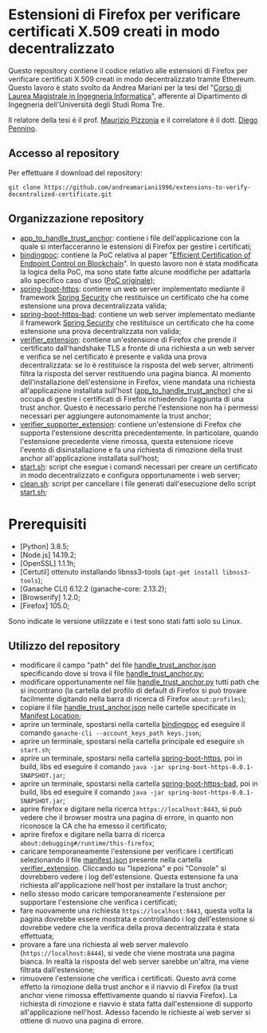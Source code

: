 # Estensioni di Firefox per verificare certificati X.509 creati in modo decentralizzato
Questo repository contiene il codice relativo alle estensioni di Firefox per verificare certificati X.509 creati in modo decentralizzato tramite Ethereum. Questo lavoro è stato svolto da Andrea Mariani per la tesi del "[Corso di Laurea Magistrale in Ingegneria Informatica](https://ingegneria.uniroma3.it/corsi/dipartimento-di-ingegneria/lm/2020-2021/ingegneria-informatica-0580707303300001/)", 
afferente al Dipartimento di Ingegneria dell'Università degli Studi Roma Tre. 

Il relatore della tesi è il prof. [Maurizio Pizzonia](https://compunet.ing.uniroma3.it/#!/people/pizzo) e il correlatore è il dott. [Diego Pennino](https://compunet.ing.uniroma3.it/#!/people/pennino).

## Accesso al repository 

Per effettuare il download del repository:

    git clone https://github.com/andreamariani1996/extensions-to-verify-decentralized-certificate.git

## Organizzazione repository
* [app_to_handle_trust_anchor](app_to_handle_trust_anchor/): contiene i file dell'applicazione con la quale si interfacceranno le estensioni di Firefox per gestire i certificati;
* [bindingpoc](bindingpoc/): contiene la PoC relativa al paper "[Efficient Certification of Endpoint Control on Blockchain](https://ieeexplore.ieee.org/abstract/document/9547272)". In questo lavoro non è stata modificata la logica della PoC, ma sono state fatte alcune modifiche per adattarla allo specifico caso d'uso ([PoC originale](https://gitlab.com/uniroma3/compunet/networks/bindingpoc/-/tree/master));
* [spring-boot-https](spring-boot-https/): contiene un web server implementato mediante il framework [Spring Security](https://spring.io/projects/spring-security) che restituisce un certificato che ha come estensione una prova decentralizzata valida;
* [spring-boot-https-bad](spring-boot-https-bad/): contiene un web server implementato mediante il framework [Spring Security](https://spring.io/projects/spring-security) che restituisce un certificato che ha come estensione una prova decentralizzata non valida;
* [verifier_extension](verifier_extension/): contiene un'estensione di Firefox che prende il certificato dall'handshake TLS a fronte di una richiesta a un web server e verifica se nel certificato è presente e valida una prova decentralizzata: se lo è restituisce la risposta del web server, altrimenti filtra la risposta del server restituendo una pagina bianca. Al momento dell'installazione dell'estensione in Firefox, viene mandata una richiesta all'applicazione installata sull'host ([app_to_handle_trust_anchor](app_to_handle_trust_anchor/)) che si occupa di gestire i certificati di Firefox richiedendo l'aggiunta di una trust anchor. Questo è necessario perché l'estensione non ha i permessi necessari per aggiungere autonomamente la trust anchor;
* [verifier_supporter_extension](verifier_supporter_extension/): contiene un'estensione di Firefox che supporta l'estensione descritta precedentemente. In particolare, quando l'estensione precedente viene rimossa, questa estensione riceve l'evento di disinstallazione e fa una richiesta di rimozione della trust anchor all'applicazione installata sull'host;
* [start.sh](start.sh/): script che esegue i comandi necessari per creare un certificato in modo decentralizzato e configura opportunamente i web server;
* [clean.sh](clean.sh/): script per cancellare i file generati dall'esecuzione dello script [start.sh](start.sh/);

# Prerequisiti
* [Python] 3.8.5;
* [Node.js] 14.19.2;
* [OpenSSL] 1.1.1h;
* [Certutil] ottenuto installando libnss3-tools (`apt-get install libnss3-tools`);
* [Ganache CLI] 6.12.2 (ganache-core: 2.13.2);
* [Browserify] 1.2.0;
* [Firefox] 105.0;

Sono indicate le versione utilizzate e i test sono stati fatti solo su Linux.

## Utilizzo del repository
* modificare il campo "path" del file [handle_trust_anchor.json](extensions-to-verify-decentralized-certificate/app_to_handle_trust_anchor/handle_trust_anchor.json) specificando dove si trova il file [handle_trust_anchor.py](extensions-to-verify-decentralized-certificate/app_to_handle_trust_anchor/handle_trust_anchor.py);
* modificare opportunamente nel file [handle_trust_anchor.py](extensions-to-verify-decentralized-certificate/app_to_handle_trust_anchor/handle_trust_anchor.py) tutti path che si incontrano (la cartella del profilo di default di Firefox si può trovare facilmente digitando nella barra di ricerca di Firefox `about:profiles`);
* copiare il file [handle_trust_anchor.json](extensions-to-verify-decentralized-certificate/app_to_handle_trust_anchor/handle_trust_anchor.json) nelle cartelle specificate in [Manifest Location](https://developer.mozilla.org/en-US/docs/Mozilla/Add-ons/WebExtensions/Native_manifests#manifest_location);
* aprire un terminale, spostarsi nella cartella [bindingpoc](bindingpoc/) ed eseguire il comando `ganache-cli --account_keys_path keys.json`;
* aprire un terminale, spostarsi nella cartella principale ed eseguire `sh start.sh`;
* aprire un terminale, spostarsi nella cartella [spring-boot-https](spring-boot-https/), poi in build, libs ed eseguire il comando `java -jar spring-boot-https-0.0.1-SNAPSHOT.jar`;
* aprire un terminale, spostarsi nella cartella [spring-boot-https-bad](spring-boot-https-bad/), poi in build, libs ed eseguire il comando `java -jar spring-boot-https-0.0.1-SNAPSHOT.jar`;
* aprire firefox e digitare nella ricerca `https://localhost:8443`, si può vedere che il browser mostra una pagina di errore, in quanto non riconosce la CA che ha emesso il certificato;
* aprire firefox e digitare nella barra di ricerca `about:debugging#/runtime/this-firefox`;
* caricare temporaneamente l'estensione per verificare i certificati selezionando il file [manifest.json](extensions-to-verify-decentralized-certificate/verifier_extension/manifest.json) presente nella cartella [verifier_extension](verifier_extension/). Cliccando su "Ispeziona" e poi "Console" si dovrebbero vedere i log dell'estensione. Questa estensione fa una richiesta all'applicazione nell'host per installare la trust anchor;
* nello stesso modo caricare temporaneamente l'estensione per supportare l'estensione che verifica i certificati;
* fare nuovamente una richiesta `https://localhost:8443`, questa volta la pagina dovrebbe essere mostrata e controllando i log dell'estensione si dovrebbe vedere che la verifica della prova decentralizzata è stata effettuata;
* provare a fare una richiesta al web server malevolo (`https://localhost:8444`), si vede che viene mostrata una pagina bianca. In realtà la risposta del web server sarebbe un'altra, ma viene filtrata dall'estensione;
* rimuovere l'estensione che verifica i certificati. Questo avrà come effetto la rimozione della trust anchor e il riavvio di Firefox (la trust anchor viene rimossa effettivamente quando si riavvia Firefox). La richiesta di rimozione e riavvio è stata fatta dall'estensione di supporto all'applicazione nell'host. Adesso facendo le richieste ai web server si ottiene di nuovo una pagina di errore.
